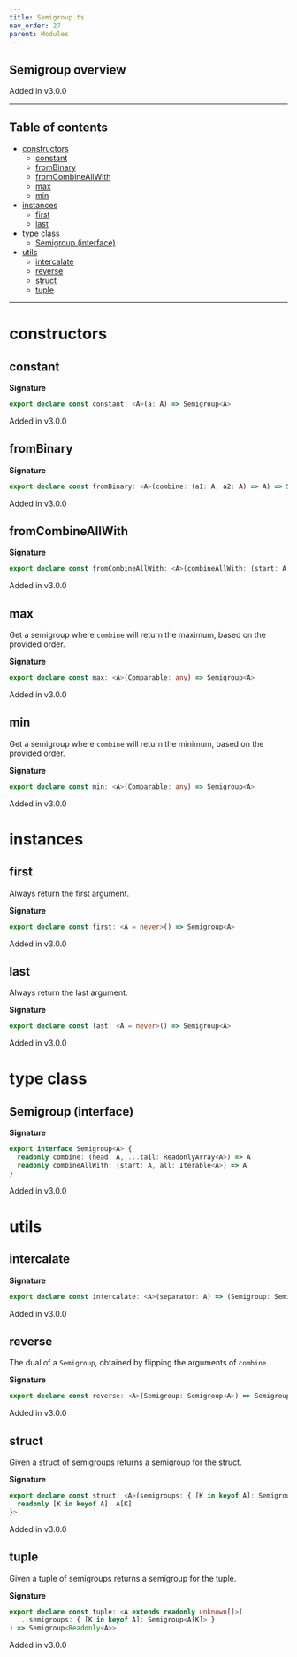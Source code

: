 ```yaml
---
title: Semigroup.ts
nav_order: 27
parent: Modules
---
```


## Semigroup overview

Added in v3.0.0

---

<h2 class="text-delta">Table of contents</h2>

- [constructors](#constructors)
  - [constant](#constant)
  - [fromBinary](#frombinary)
  - [fromCombineAllWith](#fromcombineallwith)
  - [max](#max)
  - [min](#min)
- [instances](#instances)
  - [first](#first)
  - [last](#last)
- [type class](#type-class)
  - [Semigroup (interface)](#semigroup-interface)
- [utils](#utils)
  - [intercalate](#intercalate)
  - [reverse](#reverse)
  - [struct](#struct)
  - [tuple](#tuple)

---

# constructors

## constant

**Signature**

```ts
export declare const constant: <A>(a: A) => Semigroup<A>
```

Added in v3.0.0

## fromBinary

**Signature**

```ts
export declare const fromBinary: <A>(combine: (a1: A, a2: A) => A) => Semigroup<A>
```

Added in v3.0.0

## fromCombineAllWith

**Signature**

```ts
export declare const fromCombineAllWith: <A>(combineAllWith: (start: A, all: Iterable<A>) => A) => Semigroup<A>
```

Added in v3.0.0

## max

Get a semigroup where `combine` will return the maximum, based on the provided order.

**Signature**

```ts
export declare const max: <A>(Comparable: any) => Semigroup<A>
```

Added in v3.0.0

## min

Get a semigroup where `combine` will return the minimum, based on the provided order.

**Signature**

```ts
export declare const min: <A>(Comparable: any) => Semigroup<A>
```

Added in v3.0.0

# instances

## first

Always return the first argument.

**Signature**

```ts
export declare const first: <A = never>() => Semigroup<A>
```

Added in v3.0.0

## last

Always return the last argument.

**Signature**

```ts
export declare const last: <A = never>() => Semigroup<A>
```

Added in v3.0.0

# type class

## Semigroup (interface)

**Signature**

```ts
export interface Semigroup<A> {
  readonly combine: (head: A, ...tail: ReadonlyArray<A>) => A
  readonly combineAllWith: (start: A, all: Iterable<A>) => A
}
```

Added in v3.0.0

# utils

## intercalate

**Signature**

```ts
export declare const intercalate: <A>(separator: A) => (Semigroup: Semigroup<A>) => Semigroup<A>
```

Added in v3.0.0

## reverse

The dual of a `Semigroup`, obtained by flipping the arguments of `combine`.

**Signature**

```ts
export declare const reverse: <A>(Semigroup: Semigroup<A>) => Semigroup<A>
```

Added in v3.0.0

## struct

Given a struct of semigroups returns a semigroup for the struct.

**Signature**

```ts
export declare const struct: <A>(semigroups: { [K in keyof A]: Semigroup<A[K]> }) => Semigroup<{
  readonly [K in keyof A]: A[K]
}>
```

Added in v3.0.0

## tuple

Given a tuple of semigroups returns a semigroup for the tuple.

**Signature**

```ts
export declare const tuple: <A extends readonly unknown[]>(
  ...semigroups: { [K in keyof A]: Semigroup<A[K]> }
) => Semigroup<Readonly<A>>
```

Added in v3.0.0
